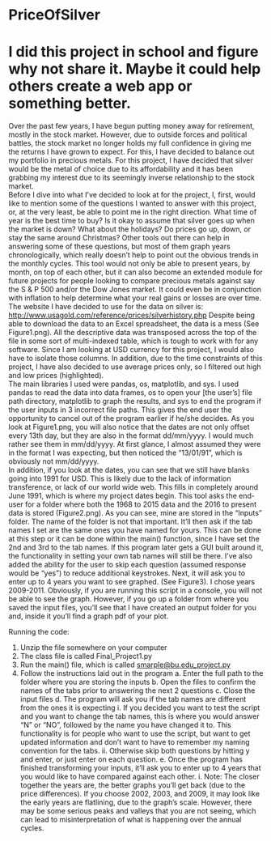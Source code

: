 # PriceOfSilver
# I did this project in school and figure why not share it.  Maybe it could help others create a web app or something better.

Over the past few years, I have begun putting money away for retirement, mostly in the stock market.  However, due to outside forces and political battles, the stock market no longer holds my full confidence in giving me the returns I have grown to expect.  For this, I have decided to balance out my portfolio in precious metals.  For this project, I have decided that silver would be the metal of choice due to its affordability and it has been grabbing my interest due to its seemingly inverse relationship to the stock market.  
Before I dive into what I’ve decided to look at for the project, I, first, would like to mention some of the questions I wanted to answer with this project, or, at the very least, be able to point me in the right direction.  What time of year is the best time to buy?  Is it okay to assume that silver goes up when the market is down?  What about the holidays?  Do prices go up, down, or stay the same around Christmas?
Other tools out there can help in answering some of these questions, but most of them graph years chronologically, which really doesn’t help to point out the obvious trends in the monthly cycles.  This tool would not only be able to present years, by month, on top of each other, but it can also become an extended module for future projects for people looking to compare precious metals against say the S & P 500 and/or the Dow Jones market.  It could even be in conjunction with inflation to help determine what your real gains or losses are over time.
The website I have decided to use for the data on silver is: http://www.usagold.com/reference/prices/silverhistory.php
Despite being able to download the data to an Excel spreadsheet, the data is a mess (See Figure1.png).  All the descriptive data was transposed across the top of the file in some sort of multi-indexed table, which is tough to work with for any software.  Since I am looking at USD currency for this project, I would also have to isolate those columns.  In addition, due to the time constraints of this project, I have also decided to use average prices only, so I filtered out high and low prices (highlighted).  
The main libraries I used were pandas, os, matplotlib, and sys.  I used pandas to read the data into data frames, os to open your [the user’s] file path directory, matplotlib to graph the results, and sys to end the program if the user inputs in 3 incorrect file paths.  This gives the end user the opportunity to cancel out of the program earlier if he/she decides.
As you look at Figure1.png, you will also notice that the dates are not only offset every 13th day, but they are also in the format dd/mm/yyyy.  I would much rather see them in mm/dd/yyyy.  At first glance, I almost assumed they were in the format I was expecting, but then noticed the “13/01/91”, which is obviously not mm/dd/yyyy.  
In addition, if you look at the dates, you can see that we still have blanks going into 1991 for USD.  This is likely due to the lack of information transference, or lack of our world wide web.  This fills in completely around June 1991, which is where my project dates begin.
This tool asks the end-user for a folder where both the 1968 to 2015 data and the 2016 to present data is stored (Figure2.png).  As you can see, mine are stored in the “Inputs” folder.  The name of the folder is not that important.  It’ll then ask if the tab names I set are the same ones you have named for yours.  This can be done at this step or it can be done within the main() function, since I have set the 2nd and 3rd to the tab names.  If this program later gets a GUI built around it, the functionality in setting your own tab names will still be there.  I’ve also added the ability for the user to skip each question (assumed response would be “yes”) to reduce additional keystrokes.
Next, it will ask you to enter up to 4 years you want to see graphed.  (See Figure3).  I chose years 2009-2011.  Obviously, if you are running this script in a console, you will not be able to see the graph.  However, if you go up a folder from where you saved the input files, you’ll see that I have created an output folder for you and, inside it you’ll find a graph pdf of your plot.

Running the code:
1)	Unzip the file somewhere on your computer
2)	The class file is called Final_Project1.py
3)	Run the main() file, which is called smarple@bu.edu_project.py
4)	Follow the instructions laid out in the program
a.	Enter the full path to the folder where you are storing the inputs
b.	Open the files to confirm the names of the tabs prior to answering the next 2 questions
c.	Close the input files
d.	The program will ask you if the tab names are different from the ones it is expecting
i.	If you decided you want to test the script and you want to change the tab names, this is where you would answer “N” or “NO”, followed by the name you have changed it to.  This functionality is for people who want to use the script, but want to get updated information and don’t want to have to remember my naming convention for the tabs.
ii.	Otherwise skip both questions by hitting y and enter, or just enter on each question.
e.	Once the program has finished transforming your inputs, it’ll ask you to enter up to 4 years that you would like to have compared against each other.
i.	Note:  The closer together the years are, the better graphs you’ll get back (due to the price differences).  If you choose 2002, 2003, and 2009, it may look like the early years are flatlining, due to the graph’s scale.  However, there may be some serious peaks and valleys that you are not seeing, which can lead to misinterpretation of what is happening over the annual cycles.
